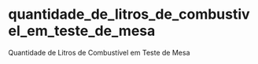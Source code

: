 # quantidade_de_litros_de_combustivel_em_teste_de_mesa
 Quantidade de Litros de Combustível em Teste de Mesa
